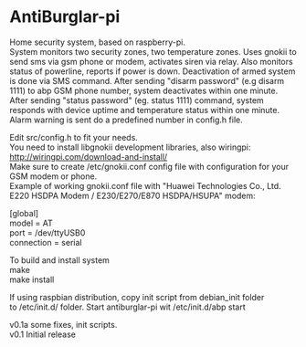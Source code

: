 AntiBurglar-pi  
=====  
  
Home security system, based on raspberry-pi.  
System monitors two security zones, two temperature zones. Uses gnokii to send sms via gsm phone or modem, activates 
siren via relay. Also monitors status of powerline, reports if power is down. 
Deactivation of armed system is done via SMS command. After sending "disarm password" (e.g disarm 1111) to abp GSM phone number, system deactivates within one minute.
After sending "status password" (eg. status 1111) command, system responds with device uptime and temperature status within one minute.
Alarm warning is sent do a predefined number in config.h file.  
  
Edit src/config.h to fit your needs.  
You need to install libgnokii development libraries, also wiringpi:  
http://wiringpi.com/download-and-install/  
Make sure to create /etc/gnokii.conf config file with configuration for your GSM modem or phone.  
Example of working gnokii.conf file with "Huawei Technologies Co., Ltd. E220 HSDPA Modem / E230/E270/E870 HSDPA/HSUPA" modem:  
  
[global]  
model = AT  
port = /dev/ttyUSB0  
connection = serial  

To build and install system  
make  
make install  

If using raspbian distribution, copy init script from debian_init folder  
to /etc/init.d/ folder. 
Start antiburglar-pi wit /etc/init.d/abp start  
  
  
v0.1a some fixes, init scripts.  
v0.1 Initial release  
